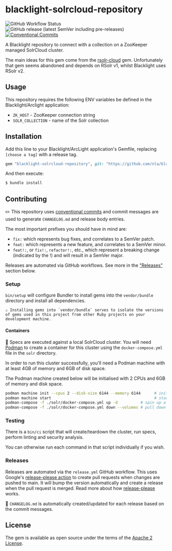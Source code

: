 # blacklight-solrcloud-repository

![GitHub Workflow Status](https://img.shields.io/github/actions/workflow/status/nla/blacklight-solrcloud-repository/verify.yml?branch=main&logo=github)
![GitHub release (latest SemVer including pre-releases)](https://img.shields.io/github/v/release/nla/blacklight-solrcloud-repository?include_prereleases)
[![Conventional Commits](https://img.shields.io/badge/Conventional%20Commits-1.0.0-%23FE5196?logo=conventionalcommits&logoColor=white)](https://conventionalcommits.org)

A Blacklight repository to connect with a collection on a ZooKeeper managed SolrCloud cluster.

The main ideas for this gem come from the [rsolr-cloud](https://github.com/enigmo/rsolr-cloud) gem.
Unfortunately that gem seems abandoned and depends on RSolr v1, whilst Blacklight uses RSolr v2.

## Usage

This repository requires the following ENV variables be defined in the Blacklight/Arclight application:

* `ZK_HOST` - ZooKeeper connection string
* `SOLR_COLLECTION` - name of the Solr collection

## Installation

Add this line to your Blacklight/ArcLight application's Gemfile, replacing `[choose a tag]` with a release tag.

```ruby
gem "blacklight-solrcloud-repository", git: "https://github.com/nla/blacklight-solrcloud-repository", tag: '[choose a tag]'
```

And then execute:

```bash
$ bundle install
```

## Contributing

✏️ This repository uses [conventional commits](https://www.conventionalcommits.org)
and commit messages are used to generate `CHANGELOG.md` and release body entries.

The most important prefixes you should have in mind are:

* `fix:` which represents bug fixes, and correlates to a SemVer patch.
* `feat:` which represents a new feature, and correlates to a SemVer minor.
* `feat!:`, or `fix!:`, `refactor!:`, etc., which represent a breaking change (indicated by the !) and will result in a SemVer major.

Releases are automated via GitHub workflows. See more in the ["Releases"](#releases) section below.

### Setup

`bin/setup` will configure Bundler to install gems into the `vendor/bundle` directory and install all dependencies.

    ⚠️ Installing gems into `vendor/bundle` serves to isolate the versions of gems used in this project from other Ruby projects on your development machine.

#### Containers

🚨 Specs are executed against a local SolrCloud cluster. You will need [Podman](https://podman.io/)
to create a container for this cluster using the `docker-compose.yml` file in the `solr` directory.

In order to run this cluster successfully, you'll need a Podman machine with at least 4GB of memory and 6GB of disk space.

The Podman machine created below will be initialised with 2 CPUs and 6GB of memory and disk space.

```bash
podman machine init --cpus 2 --disk-size 6144 --memory 6144      # initialise a Podman machine
podman machine start                                             # start the Podman machine
podman-compose -f ./solr/docker-compose.yml up -d          # spin up a ZK + SolrCloud cluster
podman-compose -f ./solr/docker-compose.yml down --volumes # pull down the ZK + SolrCloud cluster
```

### Testing

There is a `bin/ci` script that will create/teardown the cluster, run specs, perform linting and security analysis.

You can otherwise run each command in that script individually if you wish.

### Releases

Releases are automated via the `release.yml` GitHub workflow. This uses Google's 
[release-please action](https://github.com/google-github-actions/release-please-action) to create pull
requests when changes are pushed to main. It will bump the version automatically and create a release 
when the pull request is merged. Read more about how 
[release-please](https://github.com/googleapis/release-please) works.

🚨 `CHANGELOG.md` is automatically created/updated for each release based on the commit messages.

## License
The gem is available as open source under the terms of the [Apache 2 License](https://opensource.org/licenses/Apache-2.0).
